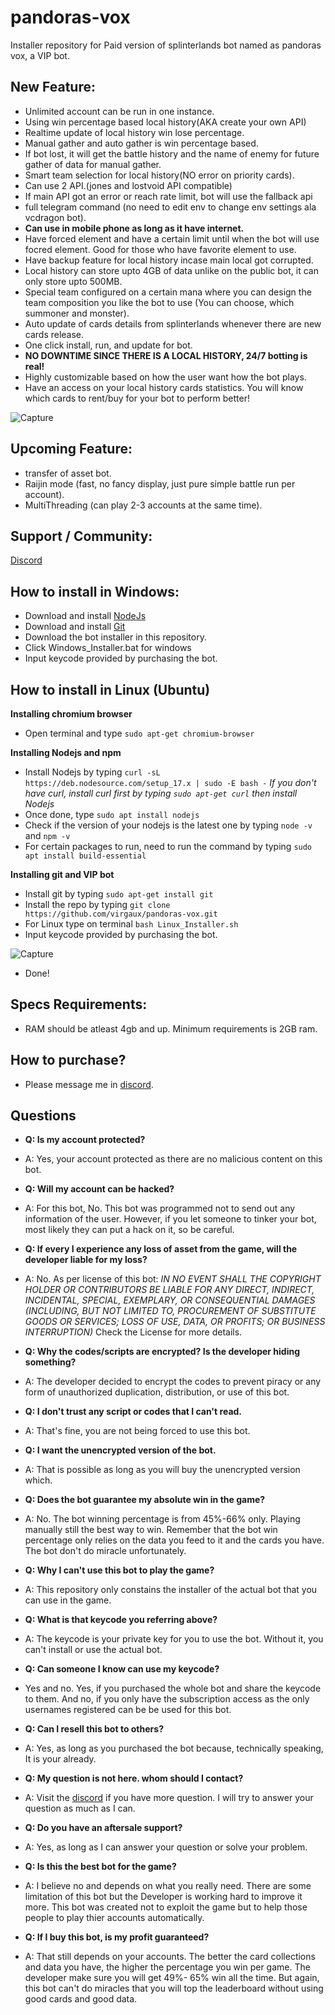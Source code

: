 # pandoras-vox
Installer repository for Paid version of splinterlands bot named as pandoras vox, a VIP bot. 

## New Feature: 
- Unlimited account can be run in one instance.
- Using win percentage based local history(AKA create your own API)
- Realtime update of local history win lose percentage. 
- Manual gather and auto gather is win percentage based. 
- If bot lost, it will get the battle history and the name of enemy for future gather of data for manual gather. 
- Smart team selection for local history(NO error on priority cards). 
- Can use 2 API.(jones and lostvoid API compatible)
- If main API got an error or reach rate limit, bot will use the fallback api
- full telegram command (no need to edit env to change env settings ala vcdragon bot). 
- **Can use in mobile phone as long as it have internet.**
- Have forced element and have a certain limit until when the bot will use focred element. Good for those who have favorite element to use. 
- Have backup feature for local history incase main local got corrupted. 
- Local history can store upto 4GB of data unlike on the public bot, it can only store upto 500MB.
- Special team configured on a certain mana where you can design the team composition you like the bot to use (You can choose, which summoner and monster). 
- Auto update of cards details from splinterlands whenever there are new cards release.
- One click install, run, and update for bot. 
- **NO DOWNTIME SINCE THERE IS A LOCAL HISTORY, 24/7 botting is real!**
- Highly customizable based on how the user want how the bot plays. 
- Have an access on your local history cards statistics. You will know which cards to rent/buy for your bot to perform better!

![Capture](https://user-images.githubusercontent.com/89733547/152325385-0da533fb-a5de-4e84-9446-d705cd1c2b63.PNG)






## Upcoming Feature: 
- transfer of asset bot.
- Raijin mode (fast, no fancy display, just pure simple battle run per account). 
- MultiThreading (can play 2-3 accounts at the same time).

## Support / Community:
[Discord](https://discord.gg/6V9yZ4KN)

## How to install in Windows:
- Download and install [NodeJs](https://nodejs.org/it/download/)
- Download and install [Git](https://git-scm.com/download/win)
- Download the bot installer in this repository.
- Click Windows_Installer.bat for windows  
- Input keycode provided by purchasing the bot. 

## How to install in Linux (Ubuntu)

**Installing chromium browser**
- Open terminal and type `sudo apt-get chromium-browser`

**Installing Nodejs and npm**
- Install Nodejs by typing `curl -sL https://deb.nodesource.com/setup_17.x | sudo -E bash -` 
 *If you don't have curl, install curl first by typing `sudo apt-get curl` then install Nodejs*
- Once done, type `sudo apt install nodejs`
- Check if the version of your nodejs is the latest one by typing `node -v` and `npm -v`
- For certain packages to run, need to run the command by typing `sudo apt install build-essential`


**Installing git and VIP bot**
- Install git by typing `sudo apt-get install git`
- Install the repo by typing `git clone https://github.com/virgaux/pandoras-vox.git` 
- For Linux type on terminal `bash Linux_Installer.sh`
- Input keycode provided by purchasing the bot. 


 ![Capture](https://user-images.githubusercontent.com/89733547/150942224-bfb14dae-76c2-4914-937a-89f391bb5bae.PNG)
 
 
- Done! 

## Specs Requirements:
- RAM should be atleast 4gb and up. Minimum requirements is 2GB ram. 

## How to purchase?
- Please message me in [discord](https://discord.gg/ADAdMfug).

## Questions
- **Q: Is my account protected?** 
- A: Yes, your account protected as there are no malicious content on this bot. 

- **Q: Will my account can be hacked?** 
- A: For this bot, No. This bot was programmed not to send out any information of the user. However, if you let someone to tinker your bot, most likely they can put a hack on it, so be careful.

- **Q: If every I experience any loss of asset from the game, will the developer liable for my loss?** 
- A: No. As per license of this bot:
*IN NO EVENT SHALL THE COPYRIGHT HOLDER OR CONTRIBUTORS BE LIABLE
FOR ANY DIRECT, INDIRECT, INCIDENTAL, SPECIAL, EXEMPLARY, OR CONSEQUENTIAL
DAMAGES (INCLUDING, BUT NOT LIMITED TO, PROCUREMENT OF SUBSTITUTE GOODS OR
SERVICES; LOSS OF USE, DATA, OR PROFITS; OR BUSINESS INTERRUPTION)*
Check the License for more details. 

- **Q: Why the codes/scripts are encrypted? Is the developer hiding something?** 
- A: The developer decided to encrypt the codes to prevent piracy or any form of unauthorized duplication, distribution, or use of this bot. 

- **Q: I don't trust any script or codes that I can't read.** 
- A: That's fine, you are not being forced to use this bot. 

- **Q: I want the unencrypted version of the bot.** 
- A: That is possible as long as you will buy the unencrypted version which. 

- **Q: Does the bot guarantee my absolute win in the game?** 
- A: No. The bot winning percentage is from 45%-66% only. Playing manually still the best way to win. Remember that the bot win percentage only relies on the data you feed to it and the cards you have. The bot don't do miracle unfortunately. 

- **Q: Why I can't use this bot to play the game?** 
- A: This repository only constains the installer of the actual bot that you can use in the game. 

- **Q: What is that keycode you referring above?** 
- A: The keycode is your private key for you to use the bot. Without it, you can't install or use the actual bot. 

- **Q: Can someone I know can use my keycode?** 
- Yes and no. Yes, if you purchased the whole bot and share the keycode to them. And no, if you only have the subscription access as the only usernames registered can be be used for this bot. 

- **Q: Can I resell this bot to others?** 
- A: Yes, as long as you purchased the bot because, technically speaking, It is your already. 

- **Q: My question is not here. whom should I contact?** 
- A: Visit the [discord](https://discord.gg/ADAdMfug) if you have more question. I will try to answer your question as much as I can. 

- **Q: Do you have an aftersale support?**
- A: Yes, as long as I can answer your question or solve your problem. 

- **Q: Is this the best bot for the game?**
- A: I believe no and depends on what you really need. There are some limitation of this bot but the Developer is working hard to improve it more. This bot was created not to exploit the game but to help those people to play thier accounts automatically.

- **Q: If I buy this bot, is my profit guaranteed?**
- A: That still depends on your accounts. The better the card collections and data you have, the higher the percentage you win per game. The developer make sure you will get 49%- 65% win all the time. But again, this bot can't do miracles that you will top the leaderboard without using good cards and good data. 
